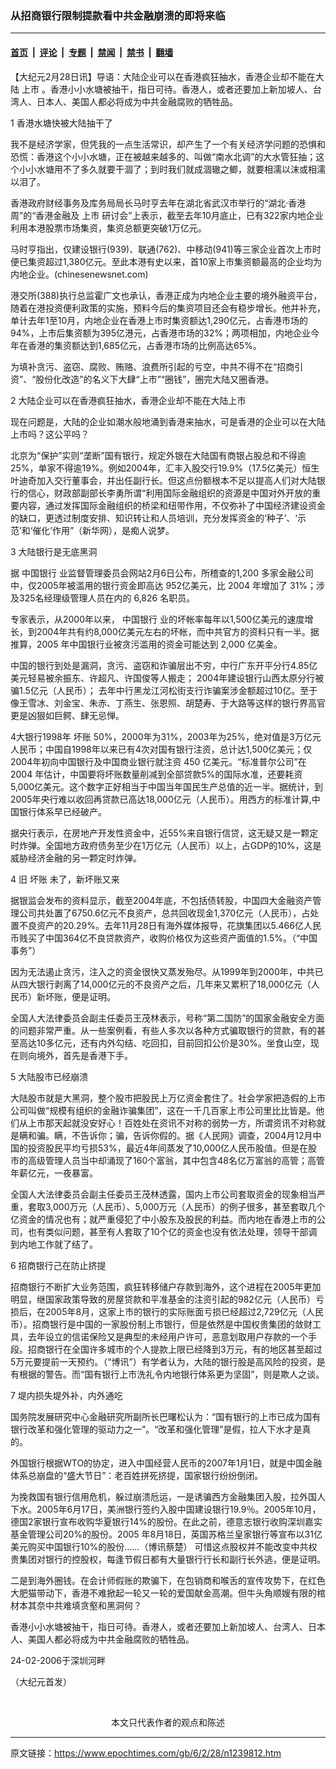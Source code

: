 ### 从招商银行限制提款看中共金融崩溃的即将来临

---

#### [首页](../../../..?n1239812) &nbsp;|&nbsp; [评论](../../../../../epoch-comment?n1239812) &nbsp;|&nbsp; [专题](../../../../../epoch-special?n1239812) &nbsp;|&nbsp; [禁闻](../../../../../epoch-news?n1239812) &nbsp;|&nbsp; [禁书](../../../../../books?n1239812) &nbsp;|&nbsp; [翻墙](https://github.com/gfw-breaker/nogfw/blob/master/README.md?n1239812)


<div class="post_content" id="artbody" itemprop="articleBody">
 <!-- article content begin -->
 <p>
  【大纪元2月28日讯】导语：大陆企业可以在香港疯狂抽水，香港企业却不能在大陆
  <ok href="https://www.epochtimes.com/gb/tag/%E4%B8%8A%E5%B8%82.html">
   上市
  </ok>
  。香港小小水塘被抽干，指日可待。香港人，或者还要加上新加坡人、台湾人、日本人、美国人都必将成为中共金融腐败的牺牲品。
 </p>
 <p>
  1 香港水塘快被大陆抽干了
 </p>
 <p>
  我不是经济学家，但凭我的一点生活常识，却产生了一个有关经济学问题的恐惧和恐慌：香港这个小小水塘，正在被越来越多的、叫做“南水北调”的大水管狂抽；这个小小水塘用不了多久就要干涸了；到时我们就成涸辙之鲫，就要相濡以沫或相濡以泪了。
 </p>
 <p>
  香港政府财经事务及库务局局长马时亨去年在湖北省武汉市举行的“湖北‧香港周”的“香港金融及
  <ok href="https://www.epochtimes.com/gb/tag/%E4%B8%8A%E5%B8%82.html">
   上市
  </ok>
  研讨会”上表示，截至去年10月底止，已有322家内地企业利用本港股票市场集资，集资总额更突破1万亿元。
 </p>
 <p>
  马时亨指出，仅建设银行(939)、联通(762)、中移动(941)等三家企业首次上市时便已集资超过1,380亿元。至此本港有史以来，首10家上市集资额最高的企业均为内地企业。(chinesenewsnet.com)
 </p>
 <p>
  港交所(388)执行总监霍广文也承认，香港正成为内地企业主要的境外融资平台，随着在港投资便利政策的实施，预料今后的集资项目还会有稳步增长。他并补充，单计去年1至10月，内地企业在香港上市时集资额达1,290亿元，占香港市场的94%，上市后集资额为395亿港元，占香港市场的32%；两项相加，内地企业今年在香港的集资额达到1,685亿元，占香港市场的比例高达65%。
 </p>
 <p>
  为填补贪污、盗窃、腐败、贿赂、浪费所引起的亏空，中共不得不在“招商引资”、“股份化改造”的名义下大肆“上市”“圈钱”，圈完大陆又圈香港。
 </p>
 <p>
  2 大陆企业可以在香港疯狂抽水，香港企业却不能在大陆上市
 </p>
 <p>
  现在问题是，大陆的企业如潮水般地涌到香港来抽水，可是香港的企业可以在大陆上市吗？这公平吗？
 </p>
 <p>
  北京为“保护”实则“垄断”国有银行，规定外银在大陆国有商银占股总和不得逾25%，单家不得逾19%。例如2004年，汇丰入股交行19.9%（17.5亿美元）恒生叶迪奇加入交行董事会，并出任副行长。但这点份额根本不足以提高人们对大陆银行的信心，财政部副部长李勇所谓“利用国际金融组织的资源是中国对外开放的重要内容，通过发挥国际金融组织的桥梁和纽带作用，不仅弥补了中国经济建设资金的缺口，更透过制度安排、知识转让和人员培训，充分发挥资金的‘种子’、‘示范’和‘催化’作用”（新华网），是痴人说梦。
 </p>
 <p>
  3 大陆银行是无底黑洞
 </p>
 <p>
  据
  <ok href="https://www.epochtimes.com/gb/tag/%E4%B8%AD%E5%9B%BD%E9%93%B6%E8%A1%8C.html">
   中国银行
  </ok>
  业监督管理委员会网站2月6日公布，所稽查的1,200 多家金融公司中，仅2005年被滥用的银行资金即高达 952亿美元，比 2004 年增加了 31%；涉及325名经理级管理人员在内的 6,826 名职员。
 </p>
 <p>
  专家表示，从2000年以来，
  <ok href="https://www.epochtimes.com/gb/tag/%E4%B8%AD%E5%9B%BD%E9%93%B6%E8%A1%8C.html">
   中国银行
  </ok>
  业的坏帐率每年以1,500亿美元的速度增长，到2004年共有约8,000亿美元左右的坏帐，而中共官方的资料只有一半。据推算，2005 年中国银行业被贪污滥用的资金可能达到 2,000 亿美金。
 </p>
 <p>
  中国的银行到处是漏洞，贪污、盗窃和诈骗层出不穷，中行广东开平分行4.85亿美元轻易被余振东、许超凡、许国俊等人搬走； 2004年建设银行山西太原分行被骗1.5亿元（人民币）； 去年中行黑龙江河松街支行诈骗案涉金额超过10亿。至于像王雪冰、刘金宝、朱赤、丁燕生、张恩照、胡楚寿、于大路等这样的银行界高官更是凶狠如巨鳄、肆无忌惮。
 </p>
 <p>
  4大银行1998年
  <ok href="https://www.epochtimes.com/gb/tag/%E5%9D%8F%E8%B4%A6.html">
   坏账
  </ok>
  50%，2000年为31%，2003年为25%，绝对值是3万亿元人民币；中国自1998年以来已有4次对国有银行注资，总计达1,500亿美元；仅2004年初向中国银行及中国商业银行就注资 450 亿美元。“标准普尔公司”在2004 年估计，中国要将坏账数量削减到全部贷款5%的国际水准，还要耗资5,000亿美元。这个数字正好相当于中国当年国民生产总值的近一半。据统计，到2005年央行难以收回再贷款已高达18,000亿元（人民币）。用西方的标准计算,中国银行体系早已经破产。
 </p>
 <p>
  据央行表示，在房地产开发性资金中，近55%来自银行信贷，这无疑又是一颗定时炸弹。全国地方政府债务至少在1万亿元（人民币）以上，占GDP的10%，这是威胁经济金融的另一颗定时炸弹。
 </p>
 <p>
  4 旧
  <ok href="https://www.epochtimes.com/gb/tag/%E5%9D%8F%E8%B4%A6.html">
   坏账
  </ok>
  未了，新坏账又来
 </p>
 <p>
  据银监会发布的资料显示，截至2004年底，不包括债转股，中国四大金融资产管理公司共处置了6750.6亿元不良资产，总共回收现金1,370亿元（人民币），占处置不良资产的20.29%。去年11月28日有海外媒体报导，花旗集团以5.466亿人民币贱买了中国364亿不良贷款资产，收购价格仅为这些资产面值的1.5%。（“中国事务”）
 </p>
 <p>
  因为无法遏止贪污，注入之的资金很快又蒸发殆尽。从1999年到2000年，中共已从四大银行剥离了14,000亿元的不良资产之后，几年来又累积了18,000亿元（人民币）新坏账，便是证明。
 </p>
 <p>
  全国人大法律委员会副主任委员王茂林表示，号称“第二国防”的国家金融安全方面的问题非常严重。从一些案例看，有些人多次以各种方式骗取银行的贷款，有的甚至高达10多亿元，还有内外勾结、吃回扣，目前回扣公价是30%。坐食山空，现在则向境外，首先是香港下手。
 </p>
 <p>
  5 大陆股市已经崩溃
 </p>
 <p>
  大陆股市就是大黑洞，整个股市把股民上万亿资金套住了。社会学家把造假的上市公司叫做“规模有组织的金融诈骗集团”，这在一千几百家上市公司里比比皆是。他们从上市那天起就没安好心！百姓处在资讯不对称的弱势一方，所谓资讯不对称就是瞒和骗。瞒，不告诉你；骗，告诉你假的。据《人民网》调查，2004月12月中国的投资股民平均亏损53%，最近4年间蒸发了10,000亿人民币股值。但是在股市的高级管理人员当中却涌现了160个富翁，其中包含48名亿万富翁的高管；高管年薪亿元，一夜暴富。
 </p>
 <p>
  全国人大法律委员会副主任委员王茂林透露，国内上市公司套取资金的现象相当严重，套取3,000万元（人民币）、5,000万元（人民币）的例子很多，甚至套取几个亿资金的情况也有；就严重侵犯了中小股东及股民的利益。而内地在香港上市的公司，也有类似问题，甚至有人套取了10个亿的资金也没有依法处理，领导干部调到内地工作就了结了。
 </p>
 <p>
  6 招商银行己在防止挤提
 </p>
 <p>
  招商银行不断扩大业务范围，疯狂转移储户存款到海外，这个进程在2005年更加明显，继国家政策导致的房屋贷款和平准基金的注资引起的982亿元（人民币）亏损后，在2005年8月，这家上市的银行的实际账面亏损已经超过2,729亿元（人民币）。招商银行是中国的一家股份制上市银行，但是依然是中国权贵集团的敛财工具，去年设立的信诺保险又是典型的未经用户许可，恶意划取用户存款的一个手段。招商银行在全国许多城市的个人提款上限已经降到3万元，有的地区甚至超过5万元要提前一天预约。（“博讯”）有学者认为，大陆的银行股是高风险的投资，是有根据的警告。而“国有银行上市洗礼令内地银行体系更为坚固”，则是欺人之谈。
 </p>
 <p>
  7 堤内损失堤外补，内外通吃
 </p>
 <p>
  国务院发展研究中心金融研究所副所长巴曙松认为：“国有银行的上市已成为国有银行改革和强化管理的驱动力之一”。“改革和强化管理”是假，拉人下水才是真的。
 </p>
 <p>
  外国银行根据WTO的协定，进入中国经营人民币的2007年1月1日，就是中国金融体系总崩盘的“盛大节日”：老百姓拼死挤提，国家银行纷纷倒闭。
 </p>
 <p>
  为挽救国有银行信用危机，躲过崩溃卮运，一是诱骗西方金融集团入股，拉外国人下水。2005年6月17日，美洲银行签约入股中国建设银行19.9％。2005年10月，德国2家银行宣布收购华夏银行14%的股份。在此之前，德意志银行收购深圳嘉实基金管理公司20%的股份。2005 年8月18日，英国苏格兰皇家银行等宣布以31亿美元购买中国银行10%的股份……（博讯蔡楚） 可惜这点股权并不能改变中共权贵集团对银行的控股权，每逢节假日都有大量银行行长和副行长外逃，便是证明。
 </p>
 <p>
  二是到海外圈钱。在会计师假账的欺骗下，在包销商和喉舌的宣传攻势下，在红色大肥猫带动下，香港不难掀起一轮又一轮的爱国献金高潮。但牛头角顺嫂有限的棺材本其奈中共难填贪壑和黑洞何？
 </p>
 <p>
  香港小小水塘被抽干，指日可待。香港人，或者还要加上新加坡人、台湾人、日本人、美国人都必将成为中共金融腐败的牺牲品。
 </p>
 <p>
  24-02-2006于深圳河畔
 </p>
 <p>
  （大纪元首发）
 </p>
 <p>
  <font color="#ffffff">
   (http://www.dajiyuan.com)
  </font>
  <br/>
  <center>
   <font class="GY13">
    本文只代表作者的观点和陈述
   </font>
  </center>
 </p>
 <!-- article content end -->
 <div id="below_article_ad">
 </div>
</div>


---

原文链接：https://www.epochtimes.com/gb/6/2/28/n1239812.htm
